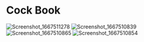 # Cock Book

![Screenshot_1667511278](https://user-images.githubusercontent.com/73727609/199843173-4e6a245b-b5ba-4a6e-a45b-5a47442fa407.png)
![Screenshot_1667510839](https://user-images.githubusercontent.com/73727609/199843298-b91d6fe4-ae96-4821-ab44-cb684e5c0300.png)
![Screenshot_1667510865](https://user-images.githubusercontent.com/73727609/199843365-066af596-90e0-46f5-b927-2fecbc6b2ece.png)
![Screenshot_1667510854](https://user-images.githubusercontent.com/73727609/199843331-002a41d2-b13c-413d-a6fd-8b2026175feb.png)

